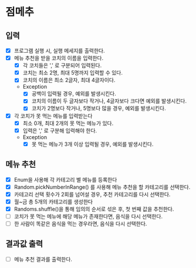 # 점메추

## 입력
- [x] 프로그램 실행 시, 실행 메세지를 출력한다.
- [x] 메뉴 추천을 받을 코치의 이름을 입력한다.
  - [x] 각 코치들은 ',' 로 구분되어 입력된다.
  - [x] 코치는 최소 2명, 최대 5명까지 입력할 수 있다.
  - [x] 코치의 이름은 최소 2글자, 최대 4글자이다.
  - Exception
    - [x] 공백이 입력될 경우, 예외를 발생시킨다.
    - [x] 코치의 이름이 두 글자보다 작거나, 4글자보다 크다면 예외를 발생시킨다.
    - [x] 코치가 2명보다 작거나, 5명보다 많을 경우, 예외를 발생시킨다.

- [x] 각 코치가 못 먹는 메뉴를 입력받는다
  - [x] 최소 0개, 최대 2개의 못 먹는 메뉴가 있다.
  - [x] 입력은 ',' 로 구분해 입력해야 한다.
  - Exception
    - [x] 못 먹는 메뉴가 3개 이상 입력될 경우, 예외를 발생시킨다.

## 메뉴 추천
- [x] Enum을 사용해 각 카테고리 별 메뉴를 등록한다
- [x] Random.pickNumberInRange() 를 사용해 메뉴 추천을 할 카테고리를 선택한다.
- [x] 카테고리 선택 횟수가 2회를 넘어설 경우, 추천 카테고리를 다시 선택한다.
- [x] 월~금 총 5개의 카테고리를 생성한다
- [x] Randoms.shuffle()을 통해 임의의 순서로 섞은 후, 첫 번째 값을 추천한다.
- [ ] 코치가 못 먹는 메뉴에 해당 메뉴가 존재한다면, 음식을 다시 선택한다.
- [ ] 한 사람이 똑같은 음식을 먹는 경우라면, 음식을 다시 선택한다.

## 결과값 출력 
- [ ] 메뉴 추천 결과를 출력한다.
